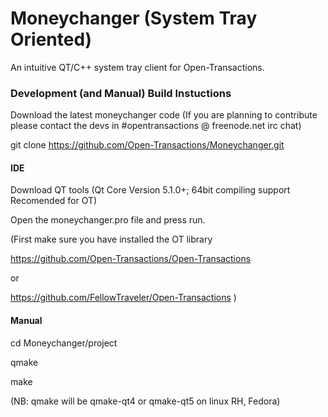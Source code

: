Moneychanger (System Tray Oriented)
============
An intuitive QT/C++ system tray client for Open-Transactions.


### Development (and Manual) Build Instuctions

Download the latest moneychanger code (If you are planning to contribute please contact the devs in #opentransactions @ freenode.net irc chat)

git clone https://github.com/Open-Transactions/Moneychanger.git

#### IDE

Download QT tools (Qt Core Version 5.1.0+; 64bit compiling support Recomended for OT)

Open the moneychanger.pro file and press run.

(First make sure you have installed the OT library

https://github.com/Open-Transactions/Open-Transactions

or

https://github.com/FellowTraveler/Open-Transactions )


#### Manual

cd Moneychanger/project

qmake

make

(NB: qmake will be qmake-qt4 or qmake-qt5 on linux RH, Fedora)
